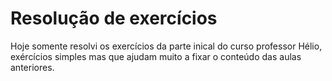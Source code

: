 # Resolução de exercícios

Hoje somente resolvi os exercícios da parte inical do curso professor Hélio, exércícios simples mas que ajudam muito a fixar o conteúdo das aulas anteriores.